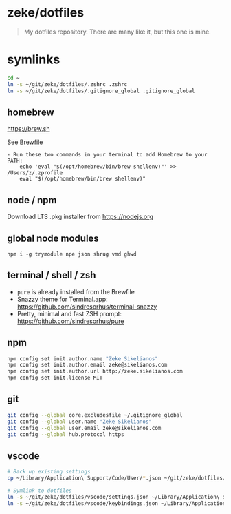 # zeke/dotfiles

> My dotfiles repository. There are many like it, but this one is mine.

# symlinks

```sh
cd ~
ln -s ~/git/zeke/dotfiles/.zshrc .zshrc
ln -s ~/git/zeke/dotfiles/.gitignore_global .gitignore_global
```

## homebrew

https://brew.sh

See [Brewfile](Brewfile)


```
- Run these two commands in your terminal to add Homebrew to your PATH:
    echo 'eval "$(/opt/homebrew/bin/brew shellenv)"' >> /Users/z/.zprofile
    eval "$(/opt/homebrew/bin/brew shellenv)"
```

## node / npm

Download LTS .pkg installer from https://nodejs.org

## global node modules

```
npm i -g trymodule npe json shrug vmd ghwd
```

## terminal / shell / zsh

- `pure` is already installed from the Brewfile
- Snazzy theme for Terminal.app: https://github.com/sindresorhus/terminal-snazzy
- Pretty, minimal and fast ZSH prompt: https://github.com/sindresorhus/pure

## npm

```sh
npm config set init.author.name "Zeke Sikelianos"
npm config set init.author.email zeke@sikelianos.com
npm config set init.author.url http://zeke.sikelianos.com
npm config set init.license MIT
```

## git

```sh
git config --global core.excludesfile ~/.gitignore_global
git config --global user.name "Zeke Sikelianos"
git config --global user.email zeke@sikelianos.com
git config --global hub.protocol https
```

## vscode

```sh
# Back up existing settings
cp ~/Library/Application\ Support/Code/User/*.json ~/git/zeke/dotfiles/vscode/

# Symlink to dotfiles
ln -s ~/git/zeke/dotfiles/vscode/settings.json ~/Library/Application\ Support/Code/User/settings.json
ln -s ~/git/zeke/dotfiles/vscode/keybindings.json ~/Library/Application\ Support/Code/User/keybindings.json
```
